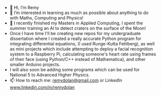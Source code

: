 - 👋 Hi, I’m Remy
- 👀 I’m interested in learning as much as possible about anything to do with Maths, Computing and Physics!
- 🌱 I recently finished my Masters in Applied Computing, I spent the summer training an AI to detect craters on the surface of the Moon!
- Once I have time I'll be creating new repos for my undergraduate dissertation where I created a really accurate Python program for integrating differential equations, (I used Runge-Kutta Fehlberg), as well as mini projects which include attempting to deploy a facial recognition system to a Raspberry Pi, calculating someone's heart rate using frames of their face (using Python/C++ instead of Mathematica), and other smaller Arduino projects.
- I will also soon be adding some programs which can be used for National 5 to Advanced Higher Physics.
- 📫 How to reach me: remydolan@gmail.com or LinkedIn www.linkedin.com/in/remydolan

<!---
remydolan/remydolan is a ✨ special ✨ repository because its `README.md` (this file) appears on your GitHub profile.
You can click the Preview link to take a look at your changes.
--->
